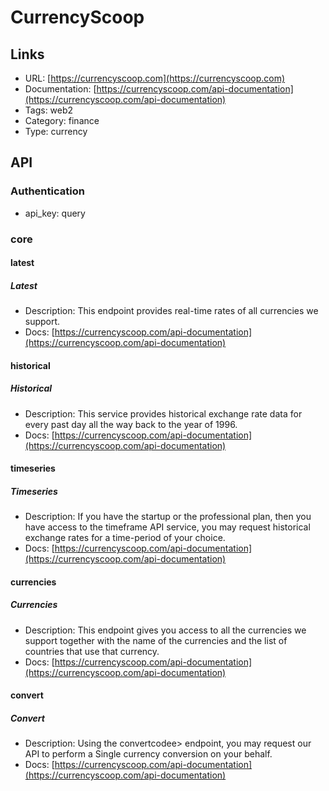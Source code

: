 # CurrencyScoop

## Links

* URL: [https://currencyscoop.com](https://currencyscoop.com)
* Documentation: [https://currencyscoop.com/api-documentation](https://currencyscoop.com/api-documentation)
* Tags: web2
* Category: finance
* Type: currency

## API

### Authentication

* api_key: query

### core

#### latest

##### Latest

* Description: This endpoint provides real-time rates of all currencies we support.
* Docs: [https://currencyscoop.com/api-documentation](https://currencyscoop.com/api-documentation)

#### historical

##### Historical

* Description: This service provides historical exchange rate data for every past day all the way back to the year of 1996.
* Docs: [https://currencyscoop.com/api-documentation](https://currencyscoop.com/api-documentation)

#### timeseries

##### Timeseries

* Description: If you have the startup or the professional plan, then you have access to the timeframe API service, you may request historical exchange rates for a time-period of your choice.
* Docs: [https://currencyscoop.com/api-documentation](https://currencyscoop.com/api-documentation)

#### currencies

##### Currencies

* Description: This endpoint gives you access to all the currencies we support together with the name of the currencies and the list of countries that use that currency.
* Docs: [https://currencyscoop.com/api-documentation](https://currencyscoop.com/api-documentation)

#### convert

##### Convert

* Description: Using the convertcodee> endpoint, you may request our API to perform a Single currency conversion on your behalf.
* Docs: [https://currencyscoop.com/api-documentation](https://currencyscoop.com/api-documentation)
